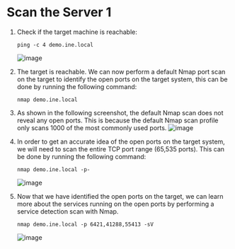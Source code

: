 # Scan the Server 1
1. Check if the target machine is reachable:
   ```
   ping -c 4 demo.ine.local
   ```
   ![image](https://github.com/user-attachments/assets/d73c2cec-88c4-4f8f-9fdc-9e6a1518f419)

2. The target is reachable. We can now perform a default Nmap port scan on the target to identify the open ports on the target system, this can be done by running the following command:
   ```
   nmap demo.ine.local
   ```
3. As shown in the following screenshot, the default Nmap scan does not reveal any open ports. This is because the default Nmap scan profile only scans 1000 of the most commonly used ports.
   ![image](https://github.com/user-attachments/assets/513e6e41-36ee-4ba0-90de-fe7b1f7594e1)

4. In order to get an accurate idea of the open ports on the target system, we will need to scan the entire TCP port range (65,535 ports). This can be done by running the following command:
   ```
   nmap demo.ine.local -p-
   ```
   ![image](https://github.com/user-attachments/assets/b5191c08-b67a-48e9-a72b-a4f481bcb467)

5. Now that we have identified the open ports on the target, we can learn more about the services running on the open ports by performing a service detection scan with Nmap.
   ```
   nmap demo.ine.local -p 6421,41288,55413 -sV
   ```
   ![image](https://github.com/user-attachments/assets/76bf9f6e-0791-4e4c-85ee-71c9112402f5)
